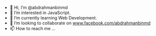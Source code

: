 - 👋 Hi, I’m @abdrahmanbinmd
- 👀 I’m interested in JavaScript.
- 🌱 I’m currently learning Web Development.
- 💞️ I’m looking to collaborate on www.facebook.com/abdrahmanbinmd
- 📫 How to reach me ...

<!---
ArShadhinJr/ArShadhinJr is a ✨ special ✨ repository because its `README.md` (this file) appears on your GitHub profile.
You can click the Preview link to take a look at your changes.
--->
